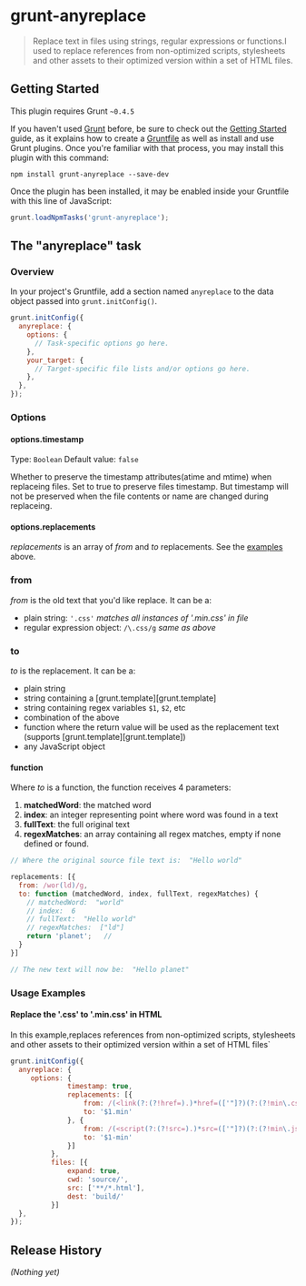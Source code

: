 # grunt-anyreplace

> Replace text in files using strings, regular expressions or functions.I used to replace references from non-optimized scripts, stylesheets and other assets to their optimized version within a set of HTML files.

## Getting Started
This plugin requires Grunt `~0.4.5`

If you haven't used [Grunt](http://gruntjs.com/) before, be sure to check out the [Getting Started](http://gruntjs.com/getting-started) guide, as it explains how to create a [Gruntfile](http://gruntjs.com/sample-gruntfile) as well as install and use Grunt plugins. Once you're familiar with that process, you may install this plugin with this command:

```shell
npm install grunt-anyreplace --save-dev
```

Once the plugin has been installed, it may be enabled inside your Gruntfile with this line of JavaScript:

```js
grunt.loadNpmTasks('grunt-anyreplace');
```

## The "anyreplace" task

### Overview
In your project's Gruntfile, add a section named `anyreplace` to the data object passed into `grunt.initConfig()`.

```js
grunt.initConfig({
  anyreplace: {
    options: {
      // Task-specific options go here.
    },
    your_target: {
      // Target-specific file lists and/or options go here.
    },
  },
});
```

### Options

#### options.timestamp
Type: `Boolean`
Default value: `false`

Whether to preserve the timestamp attributes(atime and mtime) when replaceing files. Set to true to preserve files timestamp. But timestamp will not be preserved when the file contents or name are changed during replaceing.

#### options.replacements

*replacements* is an array of *from* and *to* replacements. See the
[examples](#usage) above.


### from

*from* is the old text that you'd like replace. It can be a:

- plain string: `'.css'` *matches all instances of '.min.css' in file*
- regular expression object:  `/\.css/g` *same as above*


### to

*to* is the replacement. It can be a:

- plain string
- string containing a [grunt.template][grunt.template]
- string containing regex variables `$1`, `$2`, etc
- combination of the above
- function where the return value will be used as the replacement text (supports
[grunt.template][grunt.template])
- any JavaScript object


#### function
Where *to* is a function, the function receives 4 parameters:

1. **matchedWord**:  the matched word
2. **index**:  an integer representing point where word was found in a text
3. **fullText**:  the full original text
4. **regexMatches**:  an array containing all regex matches, empty if none
defined or found.


```javascript
// Where the original source file text is:  "Hello world"

replacements: [{
  from: /wor(ld)/g,
  to: function (matchedWord, index, fullText, regexMatches) {
    // matchedWord:  "world"
    // index:  6
    // fullText:  "Hello world"
    // regexMatches:  ["ld"]
    return 'planet';   //
  }
}]

// The new text will now be:  "Hello planet"
```

### Usage Examples

#### Replace the '.css' to '.min.css' in HTML
In this example,replaces references from non-optimized scripts, stylesheets and other assets to their optimized version within a set of HTML files`

```js
grunt.initConfig({
  anyreplace: {
     options: {
              timestamp: true,
              replacements: [{
                  from: /(<link(?:(?!href=).)*href=(['"]?)(?:(?!min\.css\2).)*)(?=.css\2)/g,
                  to: '$1.min'
              }, {
                  from: /(<script(?:(?!src=).)*src=(['"]?)(?:(?!min\.js\2\/?>).)*)(?=\.js\2\/?>)/g,
                  to: '$1-min'
              }]
          },
          files: [{
              expand: true,
              cwd: 'source/',
              src: ['**/*.html'],
              dest: 'build/'
          }]
  },
});
```





## Release History
_(Nothing yet)_
